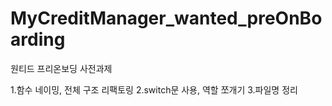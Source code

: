 # MyCreditManager_wanted_preOnBoarding
원티드 프리온보딩 사전과제 

1.함수 네이밍, 전체 구조 리팩토링
2.switch문 사용, 역할 쪼개기
3.파일명 정리

